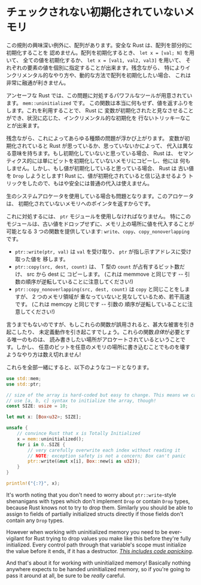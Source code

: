 <!--
# Unchecked Uninitialized Memory
-->

# チェックされない初期化されていないメモリ

<!--
One interesting exception to this rule is working with arrays. Safe Rust doesn't
permit you to partially initialize an array. When you initialize an array, you
can either set every value to the same thing with `let x = [val; N]`, or you can
specify each member individually with `let x = [val1, val2, val3]`.
Unfortunately this is pretty rigid, especially if you need to initialize your
array in a more incremental or dynamic way.
-->

この規則の興味深い例外に、配列があります。安全な Rust は、配列を部分的に初期化することを
認めません。配列を初期化するとき、 `let x = [val; N]` を用いて、
全ての値を初期化するか、 `let x = [val1, val2, val3]` を用いて、
それぞれの要素の値を個別に指定することが出来ます。残念ながら、
特によりインクリメンタル的なやり方や、動的な方法で配列を初期化したい場合、
これは非常に融通が利きません。

<!--
Unsafe Rust gives us a powerful tool to handle this problem:
`mem::uninitialized`. This function pretends to return a value when really
it does nothing at all. Using it, we can convince Rust that we have initialized
a variable, allowing us to do trickier things with conditional and incremental
initialization.
-->

アンセーフな Rust では、この問題に対処するパワフルなツールが用意されています。 `mem::uninitialized` です。
この関数は本当に何もせず、値を返すふりをします。これを利用することで、 Rust に
変数が初期化されたと見なさせることができ、状況に応じた、インクリメンタル的な初期化を
行ないトリッキーなことが出来ます。

<!--
Unfortunately, this opens us up to all kinds of problems. Assignment has a
different meaning to Rust based on whether it believes that a variable is
initialized or not. If it's believed uninitialized, then Rust will semantically
just memcopy the bits over the uninitialized ones, and do nothing else. However
if Rust believes a value to be initialized, it will try to `Drop` the old value!
Since we've tricked Rust into believing that the value is initialized, we can no
longer safely use normal assignment.
-->

残念ながら、これによってあらゆる種類の問題が浮かび上がります。
変数が初期化されていると Rust が思っているか、思っていないかによって、
代入は異なる意味を持ちます。もし初期化していないと思っている場合、 Rust は、
セマンティクス的には単にビットを初期化していないメモリにコピーし、他には
何もしません。しかし、もし値が初期化していると思っている場合、 Rust は
古い値を `Drop` しようとします! Rust に、値が初期化されていると信じ込ませるよう
トリックをしたので、もはや安全には普通の代入は使えません。

<!--
This is also a problem if you're working with a raw system allocator, which
returns a pointer to uninitialized memory.
-->

生のシステムアロケータを使用している場合も問題となります。このアロケータは、
初期化されていないメモリへのポインタを返すからです。

<!--
To handle this, we must use the `ptr` module. In particular, it provides
three functions that allow us to assign bytes to a location in memory without
dropping the old value: `write`, `copy`, and `copy_nonoverlapping`.
-->

これに対処するには、 `ptr` モジュールを使用しなければなりません。
特にこのモジュールは、古い値をドロップせずに、メモリ上の場所に値を代入することが
可能となる 3 つの関数を提供しています: `write`、`copy`、`copy_nonoverlapping`です。

<!--
* `ptr::write(ptr, val)` takes a `val` and moves it into the address pointed
  to by `ptr`.
* `ptr::copy(src, dest, count)` copies the bits that `count` T's would occupy
  from src to dest. (this is equivalent to memmove -- note that the argument
  order is reversed!)
* `ptr::copy_nonoverlapping(src, dest, count)` does what `copy` does, but a
  little faster on the assumption that the two ranges of memory don't overlap.
  (this is equivalent to memcpy -- note that the argument order is reversed!)
-->

* `ptr::write(ptr, val)` は `val` を受け取り、 `ptr` が指し示すアドレスに受け取った値を
  移します。
* `ptr::copy(src, dest, count)` は、 T 型の `count` が占有するビット数だけ、 src から dest に
コピーします。 (これは memmove と同じです -- 引数の順序が逆転していることに注意してください!)
* `ptr::copy_nonoverlapping(src, dest, count)` は `copy` と同じことをしますが、 2 つのメモリ領域が
  重なっていないと見なしているため、若干高速です。 (これは memcpy と同じです -- 引数の
  順序が逆転していることに注意してください!)

<!--
It should go without saying that these functions, if misused, will cause serious
havoc or just straight up Undefined Behavior. The only things that these
functions *themselves* require is that the locations you want to read and write
are allocated. However the ways writing arbitrary bits to arbitrary
locations of memory can break things are basically uncountable!
-->

言うまでもないのですが、もしこれらの関数が誤用されると、甚大な被害を引き起こしたり、
未定義動作を引き起こすでしょう。これらの関数*自体*が必要とする唯一のものは、
読み書きしたい場所がアロケートされているということです。しかし、
任意のビットを任意のメモリの場所に書き込むことでものを壊すようなやり方は数え切れません!

<!--
Putting this all together, we get the following:
-->

これらを全部一緒にすると、以下のようなコードとなります。

```rust
use std::mem;
use std::ptr;

// size of the array is hard-coded but easy to change. This means we can't
// use [a, b, c] syntax to initialize the array, though!
const SIZE: usize = 10;

let mut x: [Box<u32>; SIZE];

unsafe {
	// convince Rust that x is Totally Initialized
	x = mem::uninitialized();
	for i in 0..SIZE {
		// very carefully overwrite each index without reading it
		// NOTE: exception safety is not a concern; Box can't panic
		ptr::write(&mut x[i], Box::new(i as u32));
	}
}

println!("{:?}", x);
```

It's worth noting that you don't need to worry about `ptr::write`-style
shenanigans with types which don't implement `Drop` or contain `Drop` types,
because Rust knows not to try to drop them. Similarly you should be able to
assign to fields of partially initialized structs directly if those fields don't
contain any `Drop` types.

However when working with uninitialized memory you need to be ever-vigilant for
Rust trying to drop values you make like this before they're fully initialized.
Every control path through that variable's scope must initialize the value
before it ends, if it has a destructor.
*[This includes code panicking](unwinding.html)*.

And that's about it for working with uninitialized memory! Basically nothing
anywhere expects to be handed uninitialized memory, so if you're going to pass
it around at all, be sure to be *really* careful.
